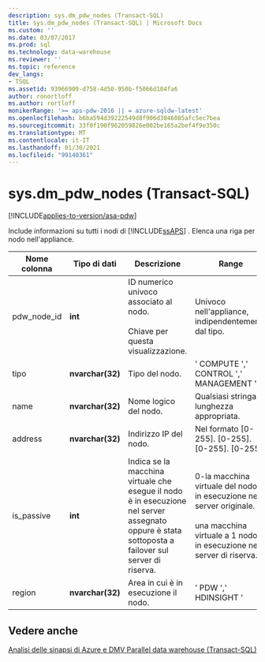 ```yaml
---
description: sys.dm_pdw_nodes (Transact-SQL)
title: sys.dm_pdw_nodes (Transact-SQL) | Microsoft Docs
ms.custom: ''
ms.date: 03/07/2017
ms.prod: sql
ms.technology: data-warehouse
ms.reviewer: ''
ms.topic: reference
dev_langs:
- TSQL
ms.assetid: 93966909-d758-4d50-950b-f5066d104fa6
author: ronortloff
ms.author: rortloff
monikerRange: '>= aps-pdw-2016 || = azure-sqldw-latest'
ms.openlocfilehash: b6ba594d39222549d8f906d3846085afc5ec7bea
ms.sourcegitcommit: 33f0f190f962059826e002be165a2bef4f9e350c
ms.translationtype: MT
ms.contentlocale: it-IT
ms.lasthandoff: 01/30/2021
ms.locfileid: "99140361"
---
```

# <a name="sysdm_pdw_nodes-transact-sql"></a>sys.dm_pdw_nodes (Transact-SQL)
[!INCLUDE[applies-to-version/asa-pdw](../../includes/applies-to-version/asa-pdw.md)]

  Include informazioni su tutti i nodi di [!INCLUDE[ssAPS](../../includes/ssaps-md.md)] . Elenca una riga per nodo nell'appliance.  
  
|Nome colonna|Tipo di dati|Descrizione|Range|  
|-----------------|---------------|-----------------|-----------|  
|pdw_node_id|**int**|ID numerico univoco associato al nodo.<br /><br /> Chiave per questa visualizzazione.|Univoco nell'appliance, indipendentemente dal tipo.|  
|tipo|**nvarchar(32)**|Tipo del nodo.|' COMPUTE ',' CONTROL ',' MANAGEMENT '|  
|name|**nvarchar(32)**|Nome logico del nodo.|Qualsiasi stringa di lunghezza appropriata.|  
|address|**nvarchar(32)**|Indirizzo IP del nodo.|Nel formato [0-255]. [0-255]. [0-255]. [0-255].|  
|is_passive|**int**|Indica se la macchina virtuale che esegue il nodo è in esecuzione nel server assegnato oppure è stata sottoposta a failover sul server di riserva.|0-la macchina virtuale del nodo è in esecuzione nel server originale.<br /><br /> una macchina virtuale a 1 nodo è in esecuzione nel server di riserva.|  
|region|**nvarchar(32)**|Area in cui è in esecuzione il nodo.|' PDW ',' HDINSIGHT '|  
  
## <a name="see-also"></a>Vedere anche  
 [Analisi delle sinapsi di Azure e DMV Parallel data warehouse &#40;Transact-SQL&#41;](../../relational-databases/system-dynamic-management-views/sql-and-parallel-data-warehouse-dynamic-management-views.md)  
  
  
